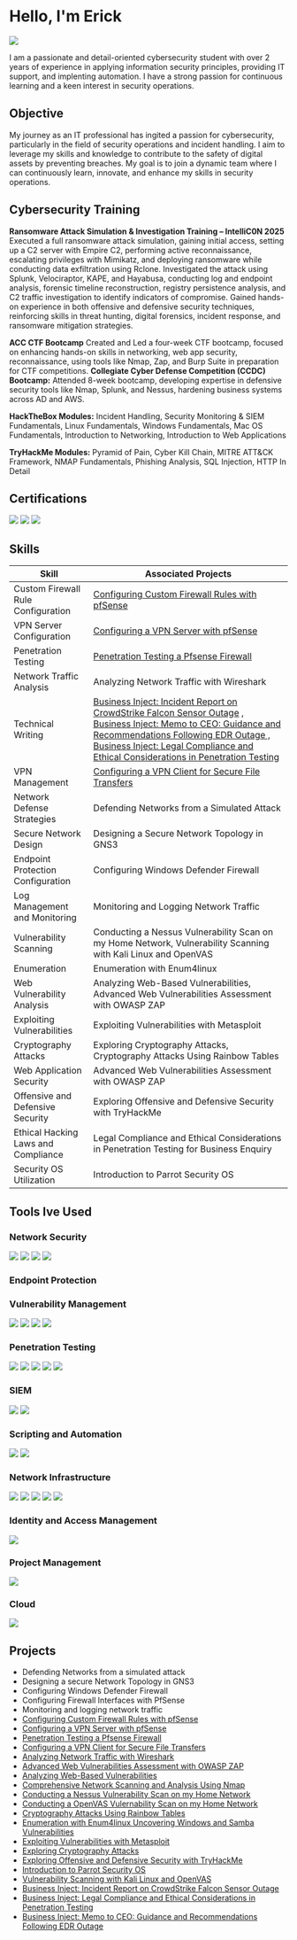# Hello, I'm Erick
<a href="www.linkedin.com/in/erickrodriguezz"><img src="https://img.shields.io/badge/-LinkedIn-0072b1?&style=for-the-badge&logo=linkedin&logoColor=white" /></a>


I am a passionate and detail-oriented cybersecurity student with over 2 years of experience in applying information security principles, providing IT support, and implenting automation. I have a strong passion for continuous learning and a keen interest in security operations.

## Objective

My journey as an IT professional has ingited a passion for cybersecurity, particularly in the field of security operations and incident handling. I aim to leverage my skills and knowledge to contribute to the safety of digital assets by preventing breaches. My goal is to join a dynamic team where I can continuously learn, innovate, and enhance my skills in security operations.

## Cybersecurity Training

**Ransomware Attack Simulation & Investigation Training – IntelliC0N 2025** Executed a full ransomware attack simulation, gaining initial access, setting up a C2 server with Empire C2, performing active reconnaissance, escalating privileges with Mimikatz, and deploying ransomware while conducting data exfiltration using Rclone.
Investigated the attack using Splunk, Velociraptor, KAPE, and Hayabusa, conducting log and endpoint analysis, forensic timeline reconstruction, registry persistence analysis, and C2 traffic investigation to identify indicators of compromise.
Gained hands-on experience in both offensive and defensive security techniques, reinforcing skills in threat hunting, digital forensics, incident response, and ransomware mitigation strategies.

**ACC CTF Bootcamp** Created and Led a four-week CTF bootcamp, focused on enhancing hands-on skills in networking, web app security, reconnaissance, using tools like Nmap, Zap, and Burp Suite in preparation for CTF competitions.
**Collegiate Cyber Defense Competition (CCDC) Bootcamp:** Attended 8-week bootcamp, developing expertise in defensive security tools like Nmap, Splunk, and Nessus, hardening business systems across AD and AWS. 

**HackTheBox Modules:** Incident Handling, Security Monitoring & SIEM Fundamentals, Linux Fundamentals, Windows Fundamentals, Mac OS Fundamentals, Introduction to Networking, Introduction to Web Applications

**TryHackMe Modules:** Pyramid of Pain, Cyber Kill Chain, MITRE ATT&CK Framework, NMAP Fundamentals, Phishing Analysis, SQL Injection, HTTP In Detail



## Certifications
<div>
<img src="https://img.shields.io/badge/-Security%2B-FF0000?&style=for-the-badge&logo=CompTIA&logoColor=white" />
<img src="https://img.shields.io/badge/-ITIL%20v4%20Foundations-652D90?&style=for-the-badge&logo=ITIL&logoColor=white" />
<img src="https://img.shields.io/badge/-AWS%20Certified%20Cloud%20Practitioner-232F3E?&style=for-the-badge&logo=Amazon%20AWS&logoColor=white" />

</div>

## Skills

| Skill                                         | Associated Projects         |
|-----------------------------------------------|----------------------------|
| Custom Firewall Rule Configuration	          | <a href="https://github.com/nahitserick/Configuring-Custom-Firewall-Rules-with-pfSense">Configuring Custom Firewall Rules with pfSense</a> |
| VPN Server Configuration | <a href="https://github.com/nahitserick/VPN-Server-Configuration-with-pfSense">Configuring a VPN Server with pfSense</a>|
| Penetration Testing      | <a href="https://github.com/nahitserick/Penetration-Testing-a-pfSense-Firewall/blob/main/README.md">Penetration Testing a Pfsense Firewall</a>|
| Network Traffic Analysis                  | Analyzing Network Traffic with Wireshark|
| Technical Writing                  | <a href="https://github.com/nahitserick/Business-Inject-Incident-Report-on-CrowdStrike-Falcon-Sensor-Outage/blob/main/README.md">Business Inject: Incident Report on CrowdStrike Falcon Sensor Outage</a> , <a href="https://github.com/nahitserick/Business-Inject-Memo-to-CEO-Guidance-and-Recommendations-Following-EDR-Outage/blob/main/README.md">Business Inject: Memo to CEO: Guidance and Recommendations Following EDR Outage , <a href="https://github.com/nahitserick/Legal-Compliance-and-Ethical-Considerations-in-Penetration-Testing/blob/main/README.md">Business Inject: Legal Compliance and Ethical Considerations in Penetration Testing|
| VPN Management	 | <a href="https://github.com/nahitserick/Configuring-a-VPN-Client-for-Secure-File-Transfers/blob/main/README.md">Configuring a VPN Client for Secure File Transfers|
| Network Defense Strategies | Defending Networks from a Simulated Attack|
| Secure Network Design	 | Designing a Secure Network Topology in GNS3|
| Endpoint Protection Configuration	         | Configuring Windows Defender Firewall|
| Log Management and Monitoring	      | Monitoring and Logging Network Traffic|
| Vulnerability Scanning         | Conducting a Nessus Vulnerability Scan on my Home Network, Vulnerability Scanning with Kali Linux and OpenVAS|
| Enumeration      | Enumeration with Enum4linux|
| Web Vulnerability Analysis	                  | Analyzing Web-Based Vulnerabilities, Advanced Web Vulnerabilities Assessment with OWASP ZAP|
| Exploiting Vulnerabilities	 | Exploiting Vulnerabilities with Metasploit|
| Cryptography Attacks		 | Exploring Cryptography Attacks, Cryptography Attacks Using Rainbow Tables|
| Web Application Security		         | Advanced Web Vulnerabilities Assessment with OWASP ZAP|
| Offensive and Defensive Security      | Exploring Offensive and Defensive Security with TryHackMe|
| Ethical Hacking Laws and Compliance	                  | Legal Compliance and Ethical Considerations in Penetration Testing for Business Enquiry|
| Security OS Utilization	 | Introduction to Parrot Security OS|

## Tools Ive Used

### Network Security
<div>
    <img src="https://img.shields.io/badge/-Wireshark-1679A7?&style=for-the-badge&logo=Wireshark&logoColor=white" />
    <img src="https://img.shields.io/badge/-Nmap/Zenmap-007ACC?&style=for-the-badge&logo=Nmap&logoColor=white" />
    <img src="https://img.shields.io/badge/-Tcpdump-4B0082?&style=for-the-badge&logo=Tcpdump&logoColor=white" />
    <img src="https://img.shields.io/badge/-pfSense-009639?&style=for-the-badge&logo=pfSense&logoColor=white" />
</div>

### Endpoint Protection
<div>
</div>

### Vulnerability Management
<div>
    <img src="https://img.shields.io/badge/-Nessus-00CCBB?&style=for-the-badge&logo=Nessus&logoColor=white" />
    <img src="https://img.shields.io/badge/-OpenVAS-6FBA42?&style=for-the-badge&logo=OpenVAS&logoColor=white" />
    <img src="https://img.shields.io/badge/-Infection_Monkey-FF0000?&style=for-the-badge&logoColor=white" />
    <img src="https://img.shields.io/badge/-Greenbone-009639?&style=for-the-badge&logoColor=white" />
</div>

### Penetration Testing
<div>
    <img src="https://img.shields.io/badge/-HackTheBox-9FEF00?&style=for-the-badge&logo=HackTheBox&logoColor=black" />
    <img src="https://img.shields.io/badge/-Kali_Linux-557C94?&style=for-the-badge&logo=Kali%20Linux&logoColor=white" />
    <img src="https://img.shields.io/badge/-Metasploit-007ACC?&style=for-the-badge&logo=Metasploit&logoColor=white" />
    <img src="https://img.shields.io/badge/-OWASP_ZAP-4188D2?&style=for-the-badge&logo=OWASP&logoColor=white" />
    <img src="https://img.shields.io/badge/-Enum4linux-555555?&style=for-the-badge&logo=Linux&logoColor=white" />
</div>

### SIEM
<div>
    <img src="https://img.shields.io/badge/-Splunk-000000?&style=for-the-badge&logo=Splunk&logoColor=white" />
    <img src="https://img.shields.io/badge/-Kiwi_Syslog_Server-4E5B31?&style=for-the-badge&logo=Kiwi&logoColor=white" />
</div>

### Scripting and Automation
<div>
    <img src="https://img.shields.io/badge/-JavaScript-F7DF1E?&style=for-the-badge&logo=JavaScript&logoColor=black" />
    <img src="https://img.shields.io/badge/-PowerShell-5391FE?&style=for-the-badge&logo=PowerShell&logoColor=white" />
</div>

### Network Infrastructure
<div>
    <img src="https://img.shields.io/badge/-Routers-8B0000?&style=for-the-badge&logo=Cisco&logoColor=white" />
    <img src="https://img.shields.io/badge/-Endpoints-FF4500?&style=for-the-badge&logo=Dell&logoColor=white" />
    <img src="https://img.shields.io/badge/-Cabling-228B22?&style=for-the-badge&logo=Network&logoColor=white" />
    <img src="https://img.shields.io/badge/-Cisco_ASA_Firewalls-005073?&style=for-the-badge&logo=Cisco&logoColor=white" />
    <img src="https://img.shields.io/badge/-pfSense_Firewalls-009639?&style=for-the-badge&logo=pfSense&logoColor=white" />
</div>

### Identity and Access Management
<div>
    <img src="https://img.shields.io/badge/-Active_Directory-004A7C?&style=for-the-badge&logo=Microsoft&logoColor=white" />
</div>

### Project Management
<div>
    <img src="https://img.shields.io/badge/-ServiceNow-78A5CE?&style=for-the-badge&logo=ServiceNow&logoColor=white" />
</div>

### Cloud
<div>
    <img src="https://img.shields.io/badge/-AWS-232F3E?&style=for-the-badge&logo=Amazon%20AWS&logoColor=white" />
</div>

## Projects
- Defending Networks from a simulated attack
- Designing a secure Network Topology in GNS3
- Configuring Windows Defender Firewall
- Configuring Firewall Interfaces with PfSense
- Monitoring and logging network traffic
- <a href="https://github.com/nahitserick/Configuring-Custom-Firewall-Rules-with-pfSense">Configuring Custom Firewall Rules with pfSense</a>
- <a href="https://github.com/nahitserick/VPN-Server-Configuration-with-pfSense">Configuring a VPN Server with pfSense</a>
- <a href="https://github.com/nahitserick/Penetration-Testing-a-pfSense-Firewall/blob/main/README.md">Penetration Testing a Pfsense Firewall</a>
- <a href="https://github.com/nahitserick/Configuring-a-VPN-Client-for-Secure-File-Transfers/blob/main/README.md">Configuring a VPN Client for Secure File Transfers
- Analyzing Network Traffic with Wireshark
- Advanced Web Vulnerabilities Assessment with OWASP ZAP
- Analyzing Web-Based Vulnerabilities
- Comprehensive Network Scanning and Analysis Using Nmap
- Conducting a Nessus Vulnerability Scan on my Home Network
- Conducting a OpenVAS Vulernability Scan on my Home Network
- Cryptography Attacks Using Rainbow Tables
- Enumeration with Enum4linux Uncovering Windows and Samba Vulnerabilities
- Exploiting Vulnerabilities with Metasploit
- Exploring Cryptography Attacks
- Exploring Offensive and Defensive Security with TryHackMe
- Introduction to Parrot Security OS
- Vulnerability Scanning with Kali Linux and OpenVAS
- <a href="https://github.com/nahitserick/Business-Inject-Incident-Report-on-CrowdStrike-Falcon-Sensor-Outage/blob/main/README.md">Business Inject: Incident Report on CrowdStrike Falcon Sensor Outage</a>
- <a href="https://github.com/nahitserick/Legal-Compliance-and-Ethical-Considerations-in-Penetration-Testing/blob/main/README.md">Business Inject: Legal Compliance and Ethical Considerations in Penetration Testing
- <a href="https://github.com/nahitserick/Business-Inject-Memo-to-CEO-Guidance-and-Recommendations-Following-EDR-Outage/blob/main/README.md">Business Inject: Memo to CEO: Guidance and Recommendations Following EDR Outage
